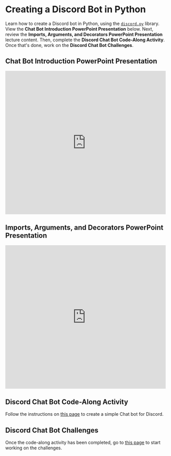 # Creating a Discord Bot in Python

Learn how to create a Discord bot in Python, using the [`discord.py`](https://pypi.org/project/discord.py/) library. View the **Chat Bot Introduction PowerPoint Presentation** below. Next, review the **Imports, Arguments, and Decorators PowerPoint Presentation** lecture content. Then, complete the **Discord Chat Bot Code-Along Activity**. Once that's done, work on the **Discord Chat Bot Challenges**.

## Chat Bot Introduction PowerPoint Presentation

<iframe src='https://view.officeapps.live.com/op/embed.aspx?src=https://hylandtechclub.com/py-201/DiscordBot/ChatBotIntro.pptx' width='100%' height='450px' frameborder='0'></iframe>

## Imports, Arguments, and Decorators PowerPoint Presentation

<iframe src='https://view.officeapps.live.com/op/embed.aspx?src=https://hylandtechclub.com/py-201/DiscordBot/ImportsArgsAndDecorators.pptx' width='100%' height='450px' frameborder='0'></iframe>

## Discord Chat Bot Code-Along Activity

Follow the instructions on [this page](DiscordCodeAlong.md) to create a simple Chat bot for Discord.

## Discord Chat Bot Challenges

Once the code-along activity has been completed, go to [this page](DiscordChallenges.md) to start working on the challenges.
